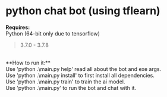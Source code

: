 # python chat bot (using tflearn)
**Requires:**<br/>
Python (64-bit only due to tensorflow)<br/>
>3.7.0 - 3.7.8<br/>
<br/>
**How to run it:**<br/>
Use 'python .\main.py help' read all about the bot and exe args.<br/>
Use 'python .\main.py install' to first install all dependencies.<br/>
Use 'python .\main.py train' to train the ai model.<br/>
Use 'python .\main.py' to run the bot and chat with it.<br/>
<br/>
